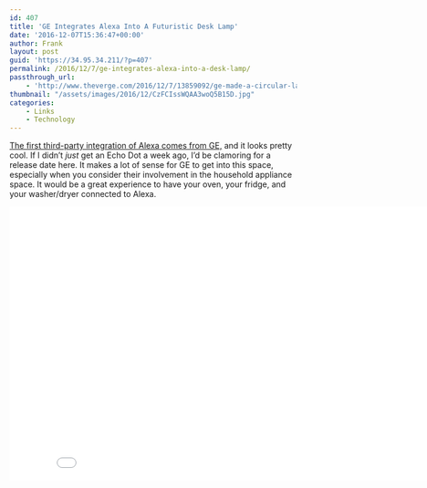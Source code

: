 ```yaml
---
id: 407
title: 'GE Integrates Alexa Into A Futuristic Desk Lamp'
date: '2016-12-07T15:36:47+00:00'
author: Frank
layout: post
guid: 'https://34.95.34.211/?p=407'
permalink: /2016/12/7/ge-integrates-alexa-into-a-desk-lamp/
passthrough_url:
    - 'http://www.theverge.com/2016/12/7/13859092/ge-made-a-circular-lamp-with-alexa-in-it?utm_campaign=theverge&utm_content=chorus&utm_medium=social&utm_source=twitter'
thumbnail: "/assets/images/2016/12/CzFCIssWQAA3woQ5B15D.jpg"
categories:
    - Links
    - Technology
---
```


[The first third-party integration of Alexa comes from GE,](http://www.theverge.com/2016/12/7/13859092/ge-made-a-circular-lamp-with-alexa-in-it?utm_campaign=theverge&utm_content=chorus&utm_medium=social&utm_source=twitter) and it looks pretty cool. If I didn’t *just* get an Echo Dot a week ago, I’d be clamoring for a release date here. It makes a lot of sense for GE to get into this space, especially when you consider their involvement in the household appliance space. It would be a great experience to have your oven, your fridge, and your washer/dryer connected to Alexa.

 <iframe allowfullscreen="" frameborder="0" height="480" scrolling="no" src="//www.youtube.com/embed/oW0MvKkXNJg?wmode=opaque&enablejsapi=1" width="854">  
</iframe>